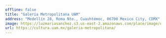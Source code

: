 ```yaml
---
offline: false
title: "Galería Metropolitana UAM"
address: "Medellín 28, Roma Nte., Cuauhtémoc, 06700 Mexico City, CDMX"
image: https://luzmariasanchez.s3.us-east-2.amazonaws.com/place/image/original/37741.jpeg
url: https://cultura.uam.mx/galeria-metropolitana/
---
```


